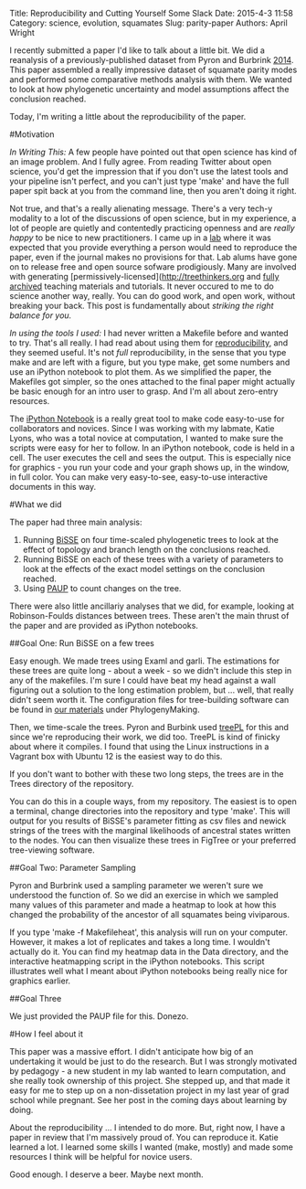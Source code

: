 Title: Reproducibility and Cutting Yourself Some Slack
Date: 2015-4-3 11:58
Category: science, evolution, squamates
Slug: parity-paper
Authors: April Wright

I recently submitted a paper I'd like to talk about a little bit. We did a reanalysis of a previously-published dataset from Pyron and Burbrink [2014](http://onlinelibrary.wiley.com/doi/10.1111/ele.12168/full). This paper assembled a really impressive dataset of squamate parity modes and performed some comparative methods analysis with them. We wanted to look at how phylogenetic uncertainty and model assumptions affect the conclusion reached. 

Today, I'm writing a little about the reproducibility of the paper.

#Motivation

*In Writing This:* A few people have pointed out that open science has kind of an image problem. And I fully agree. From reading Twitter about open science, you'd get the impression that if you don't use the latest tools and your pipeline isn't perfect, and you can't just type 'make' and have the full paper spit back at you from the command line, then you aren't doing it right. 

Not true, and that's a really alienating message. There's a very tech-y modality to a lot of the discussions of open science, but in my experience, a lot of people are quietly and contentedly practicing openness and are _really happy_ to be nice to new practitioners. I came up in a [lab](http://www.zo.utexas.edu/faculty/antisense/) where it was expected that you provide everything a person would need to reproduce the paper, even if the journal makes no provisions for that. Lab alums have gone on to release free and open source sofware prodigiously. Many are involved with generating [permissively-licensed](http://treethinkers.org and [fully archived](https://molevol.mbl.edu/index.php/Main_Page) teaching materials and tutorials. It never occured to me to do science another way, really. You can do good work, and open work, without breaking your back. This post is fundamentally about *striking the right balance for you.*

*In using the tools I used:* I had never written a Makefile before and wanted to try. That's all really. I had read about using them for [reproducibility](https://ropensci.org/blog/2014/06/09/reproducibility/), and they seemed useful. It's not *full* reproducibility, in the sense that you type make and are left with a figure, but you type make, get some numbers and use an iPython notebook to plot them. As we simplified the paper, the Makefiles got simpler, so the ones attached to the final paper might actually be basic enough for an intro user to grasp. And I'm all about zero-entry resources.

The [iPython Notebook](http://ipython.org/notebook.html) is a really great tool to make code easy-to-use for collaborators and novices. Since I was working with my labmate, Katie Lyons, who was a total novice at computation, I wanted to make sure the scripts were easy for her to follow. In an iPython notebook, code is held in a cell. The user executes the cell and sees the output. This is especially nice for graphics -  you run your code and your graph shows up, in the window, in full color. You can make very easy-to-see, easy-to-use interactive documents in this way.

#What we did

The paper had three main analysis:
1) Running [BiSSE](http://www.zoology.ubc.ca/~fitzjohn/diversitree.docs/) on four time-scaled phylogenetic trees to look at the effect of topology and branch length on the conclusions reached.
2) Running BiSSE on each of these trees with a variety of parameters to look at the effects of the exact model settings on the conclusion reached.
3) Using [PAUP](http://paup.csit.fsu.edu/) to count changes on the tree.

There were also little ancillariy analyses that we did, for example, looking at Robinson-Foulds distances between trees. These aren't the main thrust of the paper and are provided as iPython notebooks.

##Goal One: Run BiSSE on a few trees

Easy enough. We made trees using Examl and garli. The estimations for these trees are quite long - about a week - so we didn't include this step in any of the makefiles. I'm sure I could have beat my head against a wall figuring out a solution to the long estimation problem, but ... well, that really didn't seem worth it. The configuration files for tree-building software can be found in [our materials](http://wrightaprilm.github.io/ParityPaper/) under PhylogenyMaking. 

Then, we time-scale the trees. Pyron and Burbink used [treePL](https://github.com/blackrim/treePL) for this and since we're reproducing their work, we did too. TreePL is kind of finicky about where it compiles. I found that using the Linux instructions in a Vagrant box with Ubuntu 12 is the easiest way to do this. 

If you don't want to bother with these two long steps, the trees are in the Trees directory of the repository.

You can do this in a couple ways, from my repository. The easiest is to open a terminal, change directories into the repository and type 'make'. This will output for you results of BiSSE's parameter fitting as csv files and newick strings of the trees with the marginal likelihoods of ancestral states written to the nodes. You can then visualize these trees in FigTree or your preferred tree-viewing software.

##Goal Two: Parameter Sampling

Pyron and Burbrink used a sampling parameter we weren't sure we understood the function of. So we did an exercise in which we sampled many values of this parameter and made a heatmap to look at how this changed the probability of the ancestor of all squamates being viviparous. 

If you type 'make -f Makefileheat', this analysis will run on your computer. However, it makes a lot of replicates and takes a long time. I wouldn't actually do it. You can find my heatmap data in the Data directory, and the interactive heatmapping script in the iPython notebooks. This script illustrates well what I meant about iPython notebooks being really nice for graphics earlier.

##Goal Three

We just provided the PAUP file for this. Donezo.


#How I feel about it

This paper was a massive effort. I didn't anticipate how big of an undertaking it would be just to do the research. But I was strongly motivated by pedagogy - a new student in my lab wanted to learn computation, and she really took ownership of this project. She stepped up, and that made it easy for me to step up on a non-dissetation project in my last year of grad school while pregnant.  See her post in the coming days about learning by doing.

About the reproducibility ... I intended to do more. But, right now, I have a paper in review that I'm massively proud of. You can reproduce it. Katie learned a lot. I learned some skills I wanted (make, mostly) and made some resources I think will be helpful for novice users. 

Good enough. I deserve a beer. Maybe next month.


 
